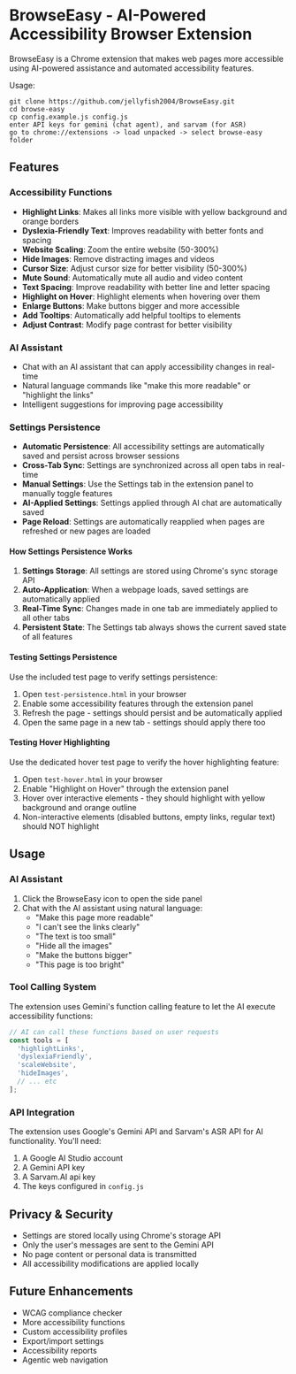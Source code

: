 # BrowseEasy - AI-Powered Accessibility Browser Extension

BrowseEasy is a Chrome extension that makes web pages more accessible using AI-powered assistance and automated accessibility features.

Usage:
```
git clone https://github.com/jellyfish2004/BrowseEasy.git
cd browse-easy
cp config.example.js config.js
enter API keys for gemini (chat agent), and sarvam (for ASR)
go to chrome://extensions -> load unpacked -> select browse-easy folder
```

## Features

### Accessibility Functions
- **Highlight Links**: Makes all links more visible with yellow background and orange borders
- **Dyslexia-Friendly Text**: Improves readability with better fonts and spacing
- **Website Scaling**: Zoom the entire website (50-300%)
- **Hide Images**: Remove distracting images and videos
- **Cursor Size**: Adjust cursor size for better visibility (50-300%)
- **Mute Sound**: Automatically mute all audio and video content
- **Text Spacing**: Improve readability with better line and letter spacing
- **Highlight on Hover**: Highlight elements when hovering over them
- **Enlarge Buttons**: Make buttons bigger and more accessible
- **Add Tooltips**: Automatically add helpful tooltips to elements
- **Adjust Contrast**: Modify page contrast for better visibility

### AI Assistant
- Chat with an AI assistant that can apply accessibility changes in real-time
- Natural language commands like "make this more readable" or "highlight the links"
- Intelligent suggestions for improving page accessibility

### Settings Persistence
- **Automatic Persistence**: All accessibility settings are automatically saved and persist across browser sessions
- **Cross-Tab Sync**: Settings are synchronized across all open tabs in real-time
- **Manual Settings**: Use the Settings tab in the extension panel to manually toggle features
- **AI-Applied Settings**: Settings applied through AI chat are automatically saved
- **Page Reload**: Settings are automatically reapplied when pages are refreshed or new pages are loaded

#### How Settings Persistence Works
1. **Settings Storage**: All settings are stored using Chrome's sync storage API
2. **Auto-Application**: When a webpage loads, saved settings are automatically applied
3. **Real-Time Sync**: Changes made in one tab are immediately applied to all other tabs
4. **Persistent State**: The Settings tab always shows the current saved state of all features

#### Testing Settings Persistence
Use the included test page to verify settings persistence:
1. Open `test-persistence.html` in your browser
2. Enable some accessibility features through the extension panel
3. Refresh the page - settings should persist and be automatically applied
4. Open the same page in a new tab - settings should apply there too

#### Testing Hover Highlighting
Use the dedicated hover test page to verify the hover highlighting feature:
1. Open `test-hover.html` in your browser
2. Enable "Highlight on Hover" through the extension panel
3. Hover over interactive elements - they should highlight with yellow background and orange outline
4. Non-interactive elements (disabled buttons, empty links, regular text) should NOT highlight

## Usage

### AI Assistant
1. Click the BrowseEasy icon to open the side panel
2. Chat with the AI assistant using natural language:
   - "Make this page more readable"
   - "I can't see the links clearly"
   - "The text is too small"
   - "Hide all the images"
   - "Make the buttons bigger"
   - "This page is too bright"

### Tool Calling System
The extension uses Gemini's function calling feature to let the AI execute accessibility functions:

```javascript
// AI can call these functions based on user requests
const tools = [
  'highlightLinks',
  'dyslexiaFriendly', 
  'scaleWebsite',
  'hideImages',
  // ... etc
];
```

### API Integration

The extension uses Google's Gemini API and Sarvam's ASR API for AI functionality. You'll need:
1. A Google AI Studio account
2. A Gemini API key
4. A Sarvam.AI api key
3. The keys configured in `config.js`

## Privacy & Security
- Settings are stored locally using Chrome's storage API
- Only the user's messages are sent to the Gemini API
- No page content or personal data is transmitted
- All accessibility modifications are applied locally

## Future Enhancements
- WCAG compliance checker
- More accessibility functions
- Custom accessibility profiles
- Export/import settings
- Accessibility reports
- Agentic web navigation
